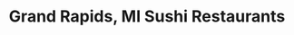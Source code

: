 ---
layout: city
title: Grand Rapids, MI Sushi Restaurants
permalink: /michigan/grand-rapids/
stateAbbr: MI
stateName: Michigan
cityName: Grand Rapids

---